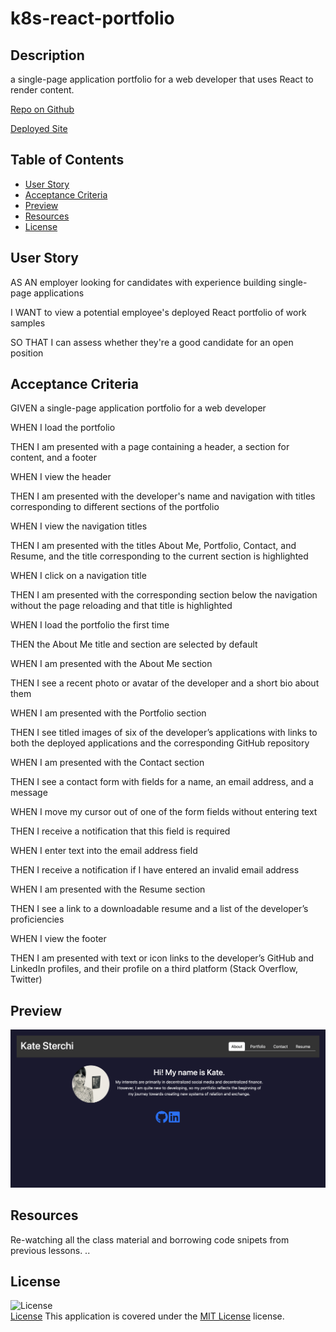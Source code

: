 # k8s-react-portfolio

## Description
a single-page application portfolio for a web developer that uses React to render content.

[Repo on Github](https://github.com/k8sterchi/k8s-react-portfolio)

[Deployed Site](https://main--genuine-marzipan-f2e7f1.netlify.app/)

## Table of Contents
- [User Story](#user-story)
- [Acceptance Criteria](#acceptance-criteria)
- [Preview](#preview)
- [Resources](#resources)
- [License](#license)

## User Story
AS AN employer looking for candidates with experience building single-page applications

I WANT to view a potential employee's deployed React portfolio of work samples

SO THAT I can assess whether they're a good candidate for an open position

## Acceptance Criteria
GIVEN a single-page application portfolio for a web developer

WHEN I load the portfolio

THEN I am presented with a page containing a header, a section for content, and a footer

WHEN I view the header

THEN I am presented with the developer's name and navigation with titles corresponding to different sections of the portfolio

WHEN I view the navigation titles

THEN I am presented with the titles About Me, Portfolio, Contact, and Resume, and the title corresponding to the current section is highlighted

WHEN I click on a navigation title

THEN I am presented with the corresponding section below the navigation without the page reloading and that title is highlighted

WHEN I load the portfolio the first time

THEN the About Me title and section are selected by default

WHEN I am presented with the About Me section

THEN I see a recent photo or avatar of the developer and a short bio about them

WHEN I am presented with the Portfolio section

THEN I see titled images of six of the developer’s applications with links to both the deployed applications and the corresponding GitHub repository

WHEN I am presented with the Contact section

THEN I see a contact form with fields for a name, an email address, and a message

WHEN I move my cursor out of one of the form fields without entering text

THEN I receive a notification that this field is required

WHEN I enter text into the email address field

THEN I receive a notification if I have entered an invalid email address

WHEN I am presented with the Resume section

THEN I see a link to a downloadable resume and a list of the developer’s proficiencies

WHEN I view the footer

THEN I am presented with text or icon links to the developer’s GitHub and LinkedIn profiles, and their profile on a third platform (Stack Overflow, Twitter)

## Preview
![preview of application](/src/images/Project6_k8s.png)

## Resources
Re-watching all the class material and borrowing code snipets from previous lessons. ..

## License
![License](https://img.shields.io/badge/License-MIT%20License-brightgreen)  
[License](./LICENSE)
This application is covered under the [MIT License](./LICENSE) license.